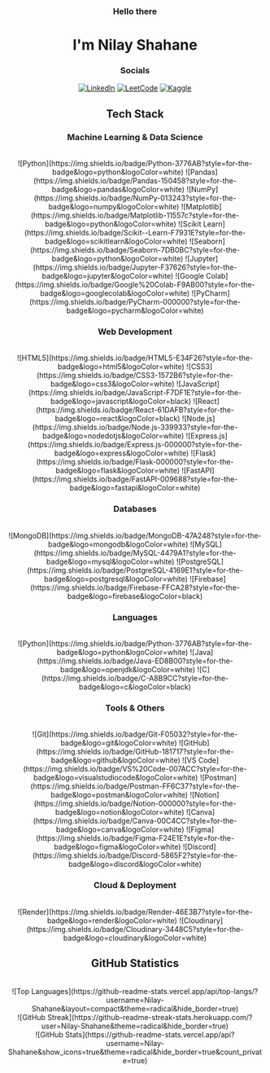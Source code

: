 <div align="center">

  <h3>Hello there </h3>
  <h1>I'm Nilay Shahane</h1>

  ### Socials
  [![LinkedIn](https://img.shields.io/badge/LinkedIn-0A66C2?style=for-the-badge&logo=linkedin&logoColor=white)](https://www.linkedin.com/in/nilay-shahane-9399852ba/)
  [![LeetCode](https://img.shields.io/badge/LeetCode-FFA116?style=for-the-badge&logo=leetcode&logoColor=black)](https://leetcode.com/u/xIRDO9UE2K/)
  [![Kaggle](https://img.shields.io/badge/Kaggle-Profile-2B457F?style=for-the-badge&logo=kaggle&logoColor=white)](https://www.kaggle.com/nilayshahane)

  ## Tech Stack

  ### Machine Learning & Data Science
  <br>
  ![Python](https://img.shields.io/badge/Python-3776AB?style=for-the-badge&logo=python&logoColor=white)
  ![Pandas](https://img.shields.io/badge/Pandas-150458?style=for-the-badge&logo=pandas&logoColor=white)
  ![NumPy](https://img.shields.io/badge/NumPy-013243?style=for-the-badge&logo=numpy&logoColor=white)
  ![Matplotlib](https://img.shields.io/badge/Matplotlib-11557c?style=for-the-badge&logo=python&logoColor=white)
  ![Scikit Learn](https://img.shields.io/badge/Scikit--Learn-F7931E?style=for-the-badge&logo=scikitlearn&logoColor=white)
  ![Seaborn](https://img.shields.io/badge/Seaborn-7DB0BC?style=for-the-badge&logo=python&logoColor=white)
  ![Jupyter](https://img.shields.io/badge/Jupyter-F37626?style=for-the-badge&logo=jupyter&logoColor=white)
  ![Google Colab](https://img.shields.io/badge/Google%20Colab-F9AB00?style=for-the-badge&logo=googlecolab&logoColor=white)
  ![PyCharm](https://img.shields.io/badge/PyCharm-000000?style=for-the-badge&logo=pycharm&logoColor=white)

  ### Web Development
  <br>
  ![HTML5](https://img.shields.io/badge/HTML5-E34F26?style=for-the-badge&logo=html5&logoColor=white)
  ![CSS3](https://img.shields.io/badge/CSS3-1572B6?style=for-the-badge&logo=css3&logoColor=white)
  ![JavaScript](https://img.shields.io/badge/JavaScript-F7DF1E?style=for-the-badge&logo=javascript&logoColor=black)
  ![React](https://img.shields.io/badge/React-61DAFB?style=for-the-badge&logo=react&logoColor=black)
  ![Node.js](https://img.shields.io/badge/Node.js-339933?style=for-the-badge&logo=nodedotjs&logoColor=white)
  ![Express.js](https://img.shields.io/badge/Express.js-000000?style=for-the-badge&logo=express&logoColor=white)
  ![Flask](https://img.shields.io/badge/Flask-000000?style=for-the-badge&logo=flask&logoColor=white)
  ![FastAPI](https://img.shields.io/badge/FastAPI-009688?style=for-the-badge&logo=fastapi&logoColor=white)

  ### Databases
  <br>
  ![MongoDB](https://img.shields.io/badge/MongoDB-47A248?style=for-the-badge&logo=mongodb&logoColor=white)
  ![MySQL](https://img.shields.io/badge/MySQL-4479A1?style=for-the-badge&logo=mysql&logoColor=white)
  ![PostgreSQL](https://img.shields.io/badge/PostgreSQL-4169E1?style=for-the-badge&logo=postgresql&logoColor=white)
  ![Firebase](https://img.shields.io/badge/Firebase-FFCA28?style=for-the-badge&logo=firebase&logoColor=black)

  ### Languages
  <br>
  ![Python](https://img.shields.io/badge/Python-3776AB?style=for-the-badge&logo=python&logoColor=white)
  ![Java](https://img.shields.io/badge/Java-ED8B00?style=for-the-badge&logo=openjdk&logoColor=white)
  ![C](https://img.shields.io/badge/C-A8B9CC?style=for-the-badge&logo=c&logoColor=black)

  ### Tools & Others
  <br>
  ![Git](https://img.shields.io/badge/Git-F05032?style=for-the-badge&logo=git&logoColor=white)
  ![GitHub](https://img.shields.io/badge/GitHub-181717?style=for-the-badge&logo=github&logoColor=white)
  ![VS Code](https://img.shields.io/badge/VS%20Code-007ACC?style=for-the-badge&logo=visualstudiocode&logoColor=white)
  ![Postman](https://img.shields.io/badge/Postman-FF6C37?style=for-the-badge&logo=postman&logoColor=white)
  ![Notion](https://img.shields.io/badge/Notion-000000?style=for-the-badge&logo=notion&logoColor=white)
  ![Canva](https://img.shields.io/badge/Canva-00C4CC?style=for-the-badge&logo=canva&logoColor=white)
  ![Figma](https://img.shields.io/badge/Figma-F24E1E?style=for-the-badge&logo=figma&logoColor=white)
  ![Discord](https://img.shields.io/badge/Discord-5865F2?style=for-the-badge&logo=discord&logoColor=white)

  ### Cloud & Deployment
  <br>
  ![Render](https://img.shields.io/badge/Render-46E3B7?style=for-the-badge&logo=render&logoColor=white)
  ![Cloudinary](https://img.shields.io/badge/Cloudinary-3448C5?style=for-the-badge&logo=cloudinary&logoColor=white)

  ## GitHub Statistics
  <br>
  ![Top Languages](https://github-readme-stats.vercel.app/api/top-langs/?username=Nilay-Shahane&layout=compact&theme=radical&hide_border=true)
  <br>
  ![GitHub Streak](https://github-readme-streak-stats.herokuapp.com/?user=Nilay-Shahane&theme=radical&hide_border=true) 
  <br>
  ![GitHub Stats](https://github-readme-stats.vercel.app/api?username=Nilay-Shahane&show_icons=true&theme=radical&hide_border=true&count_private=true)

</div>
